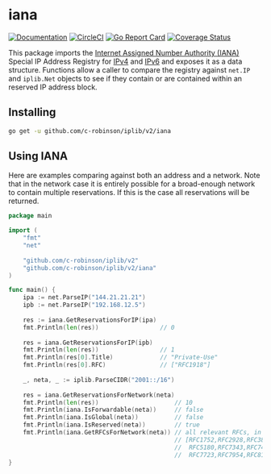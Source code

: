 # iana
[![Documentation](https://godoc.org/github.com/c-robinson/iplib?status.svg)](http://godoc.org/github.com/c-robinson/iplib/v2/iana)
[![CircleCI](https://circleci.com/gh/c-robinson/iplib/tree/main.svg?style=svg)](https://circleci.com/gh/c-robinson/iplib/tree/main)
[![Go Report Card](https://goreportcard.com/badge/github.com/c-robinson/iplib)](https://goreportcard.com/report/github.com/c-robinson/iplib)
[![Coverage Status](https://coveralls.io/repos/github/c-robinson/iplib/badge.svg?branch=main)](https://coveralls.io/github/c-robinson/iplib?branch=main)

This package imports the [Internet Assigned Number Authority (IANA)](https://www.iana.org/)
Special IP Address Registry for [IPv4](https://www.iana.org/assignments/iana-ipv4-special-registry/iana-ipv4-special-registry.xhtml)
and [IPv6](https://www.iana.org/assignments/iana-ipv6-special-registry/iana-ipv6-special-registry.xhtml)
and exposes it as a data structure. Functions allow a caller to compare the
registry against `net.IP` and `iplib.Net` objects to see if they contain or
are contained within an reserved IP address block.

## Installing

```sh
go get -u github.com/c-robinson/iplib/v2/iana
```

## Using IANA

Here are examples comparing against both an address and a network. Note that in
the network case it is entirely possible for a broad-enough network to contain
multiple reservations. If this is the case all reservations will be returned.

```go
package main

import (
	"fmt"
	"net"
	
	"github.com/c-robinson/iplib/v2"
	"github.com/c-robinson/iplib/v2/iana"
)

func main() {
	ipa := net.ParseIP("144.21.21.21")
	ipb := net.ParseIP("192.168.12.5")
	
	res := iana.GetReservationsForIP(ipa)
	fmt.Println(len(res))                 // 0
	
	res = iana.GetReservationsForIP(ipb)
	fmt.Println(len(res))                 // 1
	fmt.Println(res[0].Title)             // "Private-Use"
	fmt.Println(res[0].RFC)               // ["RFC1918"]
	
	_, neta, _ := iplib.ParseCIDR("2001::/16")
	
	res = iana.GetReservationsForNetwork(neta)
	fmt.Println(len(res))                     // 10
	fmt.Println(iana.IsForwardable(neta))     // false
	fmt.Println(iana.IsGlobal(neta))          // false
	fmt.Println(iana.IsReserved(neta))        // true
	fmt.Println(iana.GetRFCsForNetwork(neta)) // all relevant RFCs, in this case: 
	                                          // [RFC1752,RFC2928,RFC3849,RFC4380,
	                                          //  RFC5180,RFC7343,RFC7450,RFC7535,
	                                          //  RFC7723,RFC7954,RFC8155,RFC8190]
}
```
